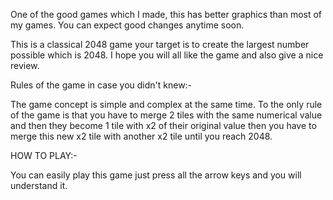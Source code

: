 One of the good games which I made, this has better graphics than most of my games. You can expect good changes anytime soon.

This is a classical 2048 game your target is to create the largest number possible which is 2048. I hope you will all like the game and also give a nice review. 

Rules of the game in case you didn't knew:-

The game concept is simple and complex at the same time. To the only rule of the game is that you have to merge 2 tiles with the same numerical value and then they become 1 tile with x2 of their original value then you have to merge this new x2 tile with another x2 tile until you reach 2048.

HOW TO PLAY:-

You can easily play this game just press all the arrow keys and you will understand it.
